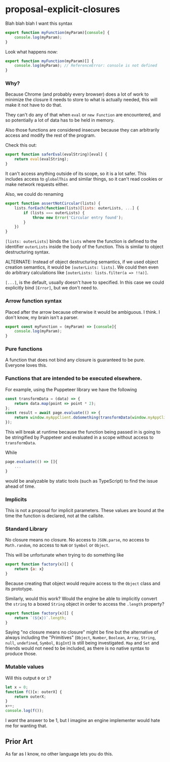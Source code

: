# proposal-explicit-closures

Blah blah blah
I want this syntax
```javascript
export function myFunction(myParam)[console] {
    console.log(myParam);
}
```

Look what happens now:
```javascript
export function myFunction(myParam)[] {
    console.log(myParam); // ReferenceError: console is not defined
}
```

### Why?

Because Chrome (and probably every browser) does a lot of work to minimize the closure it needs to store to what is actually needed, this will make it not have to do that.

They can't do any of that when `eval` or `new Function` are encountered, and so potentially a lot of data has to be held in memory.

Also those functions are considered insecure because they can arbitrarily access and modify the rest of the program.

Check this out:
```javascript
export function saferEval(evalString)[eval] {
    return eval(evalString);
}
```

It can't access anything outside of its scope, so it is a lot safer.  This includes access to `globalThis` and similar things, so it can't read cookies or make network requests either.

Also, we could do renaming

```javascript
export function assertNotCircular(lists) {
    lists.forEach(function(lists)[lists: outerLists, ...] {
        if (lists === outerLists) {
            throw new Error('Circular entry found');
        }
    })
}
```

`[lists: outerLists]` binds the `lists` where the function is defined to the identifier `outerLists` inside the body of the function.
This is similar to object destructuring syntax.

ALTERNATE: Instead of object destructuring semantics, if we used object creation semantics, it would be `[outerLists: lists]`.  We could then even do arbitrary calculations like `[outerLists: lists.filter(a => !!a)]`.

`[...]`, is the default, usually doesn't have to specified.  In this case we could explicitly bind `[Error]`, but we don't need to.

### Arrow function syntax
Placed after the arrow because otherwise it would be ambiguous.  I think.  I don't know, my brain isn't a parser.
```javascript
export const myFunction = (myParam) => [console]{
    console.log(myParam);
}
```

### Pure functions

A function that does not bind any closure is guaranteed to be pure.  Everyone loves this.

### Functions that are intended to be executed elsewhere.

For example, using the Puppeteer library we have the following
```javascript
const transformData = (data) => {
    return data.map(point => point * 2);
};
const result = await page.evaluate(() => {
    return window.myAppClient.doSomething(transformData(window.myAppClient.getData()));
});
```

This will break at runtime because the function being passed in is going to be stringified by Puppeteer and evaluated in a scope without access to `transformData`.

While
```javascript
page.evaluate(() => []{
    ...
}
```
would be analyzable by static tools (such as TypeScript) to find the issue ahead of time.

### Implicits

This is not a proposal for implicit parameters.  These values are bound at the time the function is declared, not at the callsite.

### Standard Library

No closure means no closure.  No access to `JSON.parse`, no access to `Math.random`, no access to `NaN` or `Symbol` or `Object`.

This will be unfortunate when trying to do something like
```javascript
export function factory(x)[] {
    return {a: x}
}
```
Because creating that object would require access to the `Object` class and its prototype.

Similarly, would this work? Would the engine be able to implicitly convert the `string` to a boxed `String` object in order to access the `.length` property?
```javascript
export function factory(x)[] {
    return `(${x})`.length;
}
```
Saying "no closure means no closure" might be fine but the alternative of always including the "Primitives" (`Object`, `Number`, `Boolean`, `Array`, `String`, `null`, `undefined`, `Symbol`, `BigInt`) is still being investigated.
`Map` and `Set` and friends would not need to be included, as there is no native syntax to produce those.

### Mutable values

Will this output `0` or `1`?
```javascript
let x = 0;
function f()[x: outerX] {
    return outerX;
}
x++;
console.log(f());
```

I _want_ the answer to be 1, but I imagine an engine implementer would hate me for wanting that.


## Prior Art

As far as I know, no other language lets you do this.